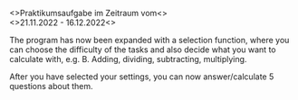 <>Praktikumsaufgabe im Zeitraum vom<>   
<>21.11.2022 - 16.12.2022<>

The program has now been expanded with a selection function, 
where you can choose the difficulty of the tasks and also decide what you want to calculate with, e.g. B. Adding, dividing, subtracting, multiplying.

After you have selected your settings, you can now answer/calculate 5 questions about them.
